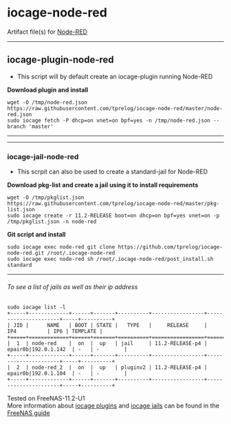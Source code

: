 # iocage-node-red
Artifact file(s) for [Node-RED](https://nodered.org/)

---
## iocage-plugin-node-red

 - This script will by default create an iocage-plugin running Node-RED 

**Download plugin and install**

    wget -O /tmp/node-red.json https://raw.githubusercontent.com/tprelog/iocage-node-red/master/node-red.json
    sudo iocage fetch -P dhcp=on vnet=on bpf=yes -n /tmp/node-red.json --branch 'master'

---
---
### iocage-jail-node-red

 - This scrpit can also be used to create a standard-jail for Node-RED 

**Download pkg-list and create a jail using it to install requirements**

    wget -O /tmp/pkglist.json https://raw.githubusercontent.com/tprelog/iocage-node-red/master/pkg-list.json
    sudo iocage create -r 11.2-RELEASE boot=on dhcp=on bpf=yes vnet=on -p /tmp/pkglist.json -n node-red

**Git script and install**

    sudo iocage exec node-red git clone https://github.com/tprelog/iocage-node-red.git /root/.iocage-node-red
    sudo iocage exec node-red sh /root/.iocage-node-red/post_install.sh standard

---

###### To see a list of jails as well as their ip address

    sudo iocage list -l
    +-----+-------------+------+-------+----------+-----------------+----------------------+-----+----------+
    | JID |      NAME   | BOOT | STATE |   TYPE   |     RELEASE     |         IP4          | IP6 | TEMPLATE |
    +=====+=============+======+=======+==========+=================+======================+=====+==========+
    |  1  | node-red    |  on  |  up   | jail     | 11.2-RELEASE-p4 | epair0b|192.0.1.142  | -   | -        |
    +-----+-------------+------+-------+----------+-----------------+----------------------+-----+----------+
    |  2  | node-red_2  |  on  |  up   | pluginv2 | 11.2-RELEASE-p4 | epair0b|192.0.1.104  | -   | -        |
    +-----+-------------+------+-------+----------+-----------------+----------------------+-----+----------+


Tested on FreeNAS-11.2-U1  
More information about [iocage plugins](https://doc.freenas.org/11.2/plugins.html) and [iocage jails](https://doc.freenas.org/11.2/jails.html) can be found in the [FreeNAS guide](https://doc.freenas.org/11.2/intro.html#introduction)  
